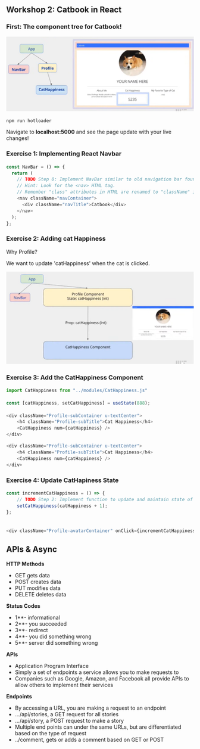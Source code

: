 ## Workshop 2: Catbook in React

### First: The component tree for Catbook!

![image-20220415142128949](day03.assets/image-20220415142128949.png)

```bash
npm run hotloader
```

Navigate to **localhost:5000** and see the page update with your live changes!


### Exercise 1: Implementing React Navbar

```js
const NavBar = () => {
  return (
    // TODO Step 0: Implement NavBar similar to old navigation bar found in old_index.html.
    // Hint: Look for the <nav> HTML tag.
    // Remember "class" attributes in HTML are renamed to "className" in ReactJS.
    <nav className="navContainer">
      <div className="navTitle">Catbook</div>
    </nav>
  );
};
```

### Exercise 2: Adding cat Happiness

Why Profile? 

We want to update 'catHappiness' when the cat is clicked.

![image-20220415150213836](day03.assets/image-20220415150213836.png)

### Exercise 3: Add the CatHappiness Component

```js
import CatHappiness from "../modules/CatHappiness.js"

const [catHappiness, setCatHappiness] = useState(888);

<div className="Profile-subContainer u-textCenter">
	<h4 className="Profile-subTitle">Cat Happiness</h4>
	<CatHappiness num={catHappiness} />
</div>
```

```js
<div className="Profile-subContainer u-textCenter">
	<h4 className="Profile-subTitle">Cat Happiness</h4>
	<CatHappiness num={catHappiness} />
</div>
```

### Exercise 4: Update CatHapiness State

```js
const incrementCatHappiness = () => {
	// TODO Step 2: Implement function to update and maintain state of cat happiness when user clicks on picture
    setCatHappiness(catHappiness + 1);
};


<div className="Profile-avatarContainer" onClick={incrementCatHappiness}>

```



## APIs & Async

**HTTP Methods**

- GET gets data
- POST creates data
- PUT modifies data
- DELETE deletes data

**Status Codes**

- 1**- informational
- 2**- you succeeded
- 3**- redirect
- 4**- you did something wrong
- 5**- server did something wrong

**APIs**

- Application Program Interface
- Simply a set of endpoints a service allows you to make requests to 
- Companies such as Google, Amazon, and Facebook all provide APIs to allow others to implement their services 

**Endpoints**

- By accessing a URL, you are making a request to an endpoint
- .../api/stories, a GET request for all stories
- .../api/story, a POST request to make a story
- Multiple end points can under the same URLs, but are differentiated based on the type of request
- ../comment, gets or adds a comment based on GET or POST

